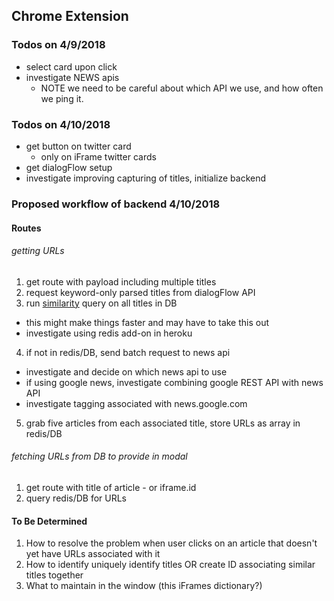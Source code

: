 ## Chrome Extension

### Todos on 4/9/2018
- select card upon click
- investigate NEWS apis
  * NOTE we need to be careful about which API we use, and how often we ping it.  

### Todos on 4/10/2018
- get button on twitter card
  * only on iFrame twitter cards 
- get dialogFlow setup
- investigate improving capturing of titles, initialize backend

### Proposed workflow of backend 4/10/2018

#### Routes

###### getting URLs 
1. get route with payload including multiple titles 
2. request keyword-only parsed titles from dialogFlow API
3. run [similarity](https://www.npmjs.com/package/similarity) query on all titles in DB 
  * this might make things faster and may have to take this out
  * investigate using redis add-on in heroku 
4. if not in redis/DB, send batch request to news api
  * investigate and decide on which news api to use
  * if using google news, investigate combining google REST API with news API
  * investigate tagging associated with news.google.com 
5.  grab five articles from each associated title, store URLs as array in redis/DB

###### fetching URLs from DB to provide in modal
1. get route with title of article - or iframe.id 
2. query redis/DB for URLs

#### To Be Determined
1. How to resolve the problem when user clicks on an article that doesn't yet have URLs associated with it
2. How to identify uniquely identify titles OR create ID associating similar titles together 
3. What to maintain in the window (this iFrames dictionary?)
